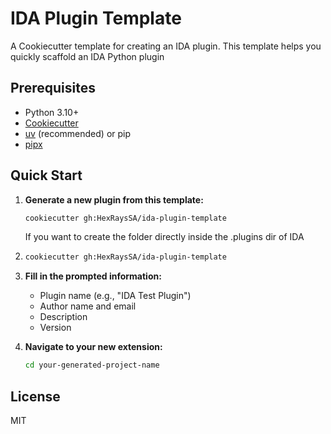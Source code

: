 # IDA Plugin Template 

A Cookiecutter template for creating an IDA plugin. This template helps you quickly scaffold an IDA Python plugin

## Prerequisites

- Python 3.10+
- [Cookiecutter](https://cookiecutter.readthedocs.io/)
- [uv](https://docs.astral.sh/uv/) (recommended) or pip
- [pipx](https://pipx.pypa.io/)



## Quick Start

1. **Generate a new plugin from this template:**
   ```bash
   cookiecutter gh:HexRaysSA/ida-plugin-template 
   ```

   If you want to create the folder directly inside the .plugins dir of IDA 
   
2. ```bash
   cookiecutter gh:HexRaysSA/ida-plugin-template 
   ```



2. **Fill in the prompted information:**
   - Plugin name (e.g., "IDA Test Plugin")
   - Author name and email
   - Description
   - Version

3. **Navigate to your new extension:**
   ```bash
   cd your-generated-project-name
   ```
   
## License

MIT
